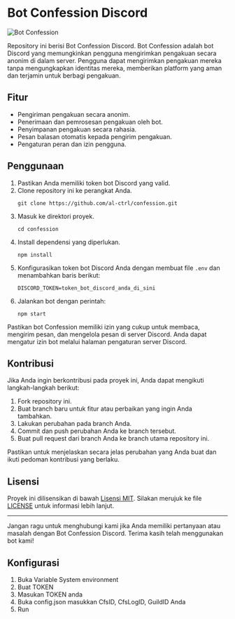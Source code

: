 # Bot Confession Discord

![Bot Confession](https://example.com/bot-confession.png)

Repository ini berisi Bot Confession Discord. Bot Confession adalah bot Discord yang memungkinkan pengguna mengirimkan pengakuan secara anonim di dalam server. Pengguna dapat mengirimkan pengakuan mereka tanpa mengungkapkan identitas mereka, memberikan platform yang aman dan terjamin untuk berbagi pengakuan.

## Fitur

- Pengiriman pengakuan secara anonim.
- Penerimaan dan pemrosesan pengakuan oleh bot.
- Penyimpanan pengakuan secara rahasia.
- Pesan balasan otomatis kepada pengirim pengakuan.
- Pengaturan peran dan izin pengguna.

## Penggunaan

1. Pastikan Anda memiliki token bot Discord yang valid.
2. Clone repository ini ke perangkat Anda.
   ```shell
   git clone https://github.com/al-ctrl/confession.git
   ```
3. Masuk ke direktori proyek.
   ```shell
   cd confession
   ```
4. Install dependensi yang diperlukan.
   ```shell
   npm install
   ```
5. Konfigurasikan token bot Discord Anda dengan membuat file `.env` dan menambahkan baris berikut:
   ```
   DISCORD_TOKEN=token_bot_discord_anda_di_sini
   ```
6. Jalankan bot dengan perintah:
   ```shell
   npm start
   ```

Pastikan bot Confession memiliki izin yang cukup untuk membaca, mengirim pesan, dan mengelola pesan di server Discord. Anda dapat mengatur izin bot melalui halaman pengaturan server Discord.

## Kontribusi

Jika Anda ingin berkontribusi pada proyek ini, Anda dapat mengikuti langkah-langkah berikut:

1. Fork repository ini.
2. Buat branch baru untuk fitur atau perbaikan yang ingin Anda tambahkan.
3. Lakukan perubahan pada branch Anda.
4. Commit dan push perubahan Anda ke branch tersebut.
5. Buat pull request dari branch Anda ke branch utama repository ini.

Pastikan untuk menjelaskan secara jelas perubahan yang Anda buat dan ikuti pedoman kontribusi yang berlaku.

## Lisensi

Proyek ini dilisensikan di bawah [Lisensi MIT](https://opensource.org/licenses/MIT). Silakan merujuk ke file [LICENSE](https://github.com/username/bot-confession/blob/main/LICENSE) untuk informasi lebih lanjut.

---

Jangan ragu untuk menghubungi kami jika Anda memiliki pertanyaan atau masalah dengan Bot Confession Discord. Terima kasih telah menggunakan bot kami!

## Konfigurasi 

1. Buka Variable System environment
2. Buat TOKEN 
3. Masukan TOKEN anda
4. Buka config.json masukkan CfsID, CfsLogID, GuildID Anda
5. Run
